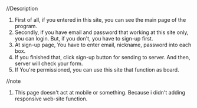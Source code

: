 //Description
1. First of all, if you entered in this site, you can see the main page of the program.
2. Secondly, if you have email and password that working at this site only, you can login. But, if you don't, you have to sign-up first.
3. At sign-up page, You have to enter email, nickname, password into each box.
4. If you finished that, click sign-up button for sending to server. And then, server will check your form.
5. If You're permissioned, you can use this site that function as board.

//note
1. This page doesn't act at mobile or something. Because i didn't adding responsive web-site function.
